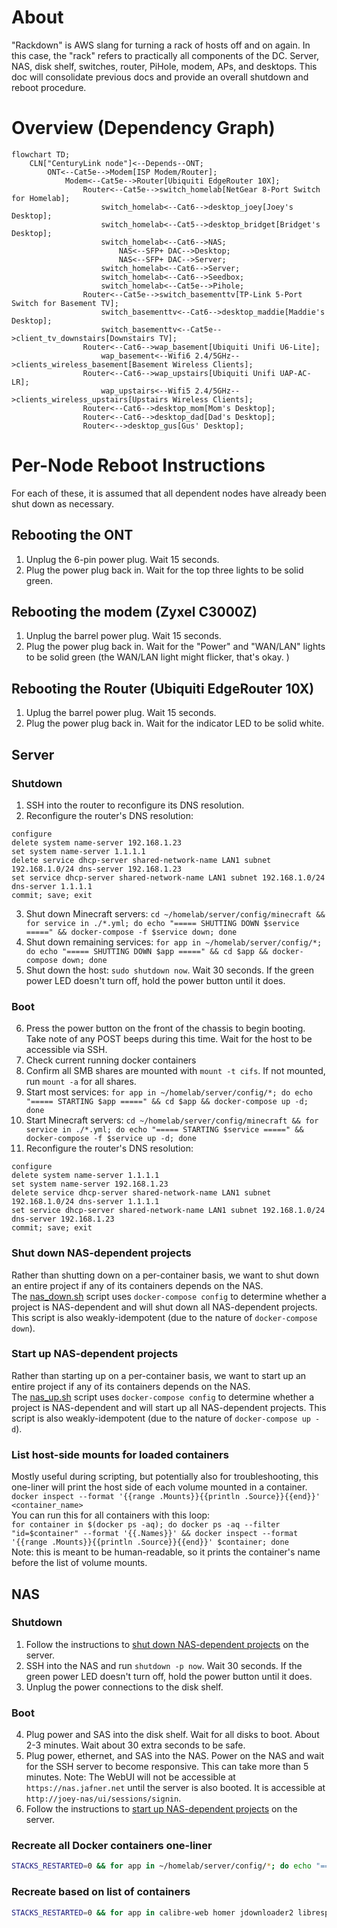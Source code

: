 # About
"Rackdown" is AWS slang for turning a rack of hosts off and on again. In this case, the "rack" refers to practically all components of the DC. Server, NAS, disk shelf, switches, router, PiHole, modem, APs, and desktops. This doc will consolidate previous docs and provide an overall shutdown and reboot procedure. 

# Overview (Dependency Graph)
```mermaid
flowchart TD;
	CLN["CenturyLink node"]<--Depends--ONT;
		ONT<--Cat5e-->Modem[ISP Modem/Router];
			Modem<--Cat5e-->Router[Ubiquiti EdgeRouter 10X];
				Router<--Cat5e-->switch_homelab[NetGear 8-Port Switch for Homelab];
					switch_homelab<--Cat6-->desktop_joey[Joey's Desktop];
					switch_homelab<--Cat5-->desktop_bridget[Bridget's Desktop];
					switch_homelab<--Cat6-->NAS;
						NAS<--SFP+ DAC-->Desktop;
						NAS<--SFP+ DAC-->Server;
					switch_homelab<--Cat6-->Server;
					switch_homelab<--Cat6-->Seedbox;
					switch_homelab<--Cat5e-->Pihole;
				Router<--Cat5e-->switch_basementtv[TP-Link 5-Port Switch for Basement TV];
					switch_basementtv<--Cat6-->desktop_maddie[Maddie's Desktop];
					switch_basementtv<--Cat5e-->client_tv_downstairs[Downstairs TV];
				Router<--Cat6-->wap_basement[Ubiquiti Unifi U6-Lite];
					wap_basement<--Wifi6 2.4/5GHz-->clients_wireless_basement[Basement Wireless Clients];
				Router<--Cat6-->wap_upstairs[Ubiquiti Unifi UAP-AC-LR];
					wap_upstairs<--Wifi5 2.4/5GHz-->clients_wireless_upstairs[Upstairs Wireless Clients];
				Router<--Cat6-->desktop_mom[Mom's Desktop];
				Router<--Cat6-->desktop_dad[Dad's Desktop];
				Router<-->desktop_gus[Gus' Desktop];	
```

# Per-Node Reboot Instructions
For each of these, it is assumed that all dependent nodes have already been shut down as necessary.
## Rebooting the ONT
1. Unplug the 6-pin power plug. Wait 15 seconds.
2. Plug the power plug back in. Wait for the top three lights to be solid green.

## Rebooting the modem (Zyxel C3000Z)
1. Unplug the barrel power plug. Wait 15 seconds.
2. Plug the power plug back in. Wait for the "Power" and "WAN/LAN" lights to be solid green (the WAN/LAN light might flicker, that's okay. )

## Rebooting the Router (Ubiquiti EdgeRouter 10X)
1. Uplug the barrel power plug. Wait 15 seconds. 
2. Plug the power plug back in. Wait for the indicator LED to be solid white.

## Server
### Shutdown
1. SSH into the router to reconfigure its DNS resolution.
2. Reconfigure the router's DNS resolution: 

```
configure
delete system name-server 192.168.1.23
set system name-server 1.1.1.1
delete service dhcp-server shared-network-name LAN1 subnet 192.168.1.0/24 dns-server 192.168.1.23
set service dhcp-server shared-network-name LAN1 subnet 192.168.1.0/24 dns-server 1.1.1.1
commit; save; exit
```

3. Shut down Minecraft servers: `cd ~/homelab/server/config/minecraft && for service in ./*.yml; do echo "===== SHUTTING DOWN $service =====" && docker-compose -f $service down; done`
4. Shut down remaining services: `for app in ~/homelab/server/config/*; do echo "===== SHUTTING DOWN $app =====" && cd $app && docker-compose down; done`
5. Shut down the host: `sudo shutdown now`. Wait 30 seconds. If the green power LED doesn't turn off, hold the power button until it does.

### Boot
6. Press the power button on the front of the chassis to begin booting. Take note of any POST beeps during this time. Wait for the host to be accessible via SSH. 
7. Check current running docker containers
8. Confirm all SMB shares are mounted with `mount -t cifs`. If not mounted, run `mount -a` for all shares.
9. Start most services: `for app in ~/homelab/server/config/*; do echo "===== STARTING $app =====" && cd $app && docker-compose up -d; done`
10. Start Minecraft servers: `cd ~/homelab/server/config/minecraft && for service in ./*.yml; do echo "===== STARTING $service =====" && docker-compose -f $service up -d; done`
11. Reconfigure the router's DNS resolution:

```
configure
delete system name-server 1.1.1.1
set system name-server 192.168.1.23
delete service dhcp-server shared-network-name LAN1 subnet 192.168.1.0/24 dns-server 1.1.1.1
set service dhcp-server shared-network-name LAN1 subnet 192.168.1.0/24 dns-server 192.168.1.23
commit; save; exit
```

### Shut down NAS-dependent projects
Rather than shutting down on a per-container basis, we want to shut down an entire project if any of its containers depends on the NAS.  
The [nas_down.sh](/server/scripts/nas_down.sh) script uses `docker-compose config` to determine whether a project is NAS-dependent and will shut down all NAS-dependent projects. This script is also weakly-idempotent (due to the nature of `docker-compose down`). 

### Start up NAS-dependent projects
Rather than starting up on a per-container basis, we want to start up an entire project if any of its containers depends on the NAS.  
The [nas_up.sh](/server/scripts/nas_up.sh) script uses `docker-compose config` to determine whether a project is NAS-dependent and will start up all NAS-dependent projects. This script is also weakly-idempotent (due to the nature of `docker-compose up -d`). 

### List host-side mounts for loaded containers
Mostly useful during scripting, but potentially also for troubleshooting, this one-liner will print the host side of each volume mounted in a container.
`docker inspect --format '{{range .Mounts}}{{println .Source}}{{end}}' <container_name>`  
You can run this for all containers with this loop:  
`for container in $(docker ps -aq); do docker ps -aq --filter "id=$container" --format '{{.Names}}' && docker inspect --format '{{range .Mounts}}{{println .Source}}{{end}}' $container; done`  
Note: this is meant to be human-readable, so it prints the container's name before the list of volume mounts. 

## NAS
### Shutdown
1. Follow the instructions to [shut down NAS-dependent projects](#shut-down-nas-dependent-projects) on the server. 
2. SSH into the NAS and run `shutdown -p now`. Wait 30 seconds. If the green power LED doesn't turn off, hold the power button until it does.
3. Unplug the power connections to the disk shelf. 

### Boot
4. Plug power and SAS into the disk shelf. Wait for all disks to boot. About 2-3 minutes. Wait about 30 extra seconds to be safe. 
5. Plug power, ethernet, and SAS into the NAS. Power on the NAS and wait for the SSH server to become responsive. This can take more than 5 minutes. Note: The WebUI will not be accessible at `https://nas.jafner.net` until the server is also booted. It is accessible at `http://joey-nas/ui/sessions/signin`.
6. Follow the instructions to [start up NAS-dependent projects](#start-up-nas-dependent-projects) on the server.

### Recreate all Docker containers one-liner
```bash
STACKS_RESTARTED=0 && for app in ~/homelab/server/config/*; do echo "===== RECREATING $app =====" && cd $app && docker-compose up -d --force-recreate && STACKS_RESTARTED=$(($STACKS_RESTARTED + 1)); done && cd ~/homelab/server/config/minecraft && for service in ./*.yml; do echo "===== RECREATING $service =====" && docker-compose -f $service up -d --force-recreate && STACKS_RESTARTED=$(($STACKS_RESTARTED + 1)); done && echo "===== DONE (restarted $STACKS_RESTARTED stacks) ====="
```

### Recreate based on list of containers
```bash
STACKS_RESTARTED=0 && for app in calibre-web homer jdownloader2 librespeed monitoring navidrome qbittorrent send stashapp traefik; do echo "===== RECREATING $app =====" && cd ~/homelab/server/config/$app && docker-compose up -d && STACKS_RESTARTED=$(($STACKS_RESTARTED + 1)); done && echo "===== DONE (restarted $STACKS_RESTARTED stacks) =====" && cd ~
```